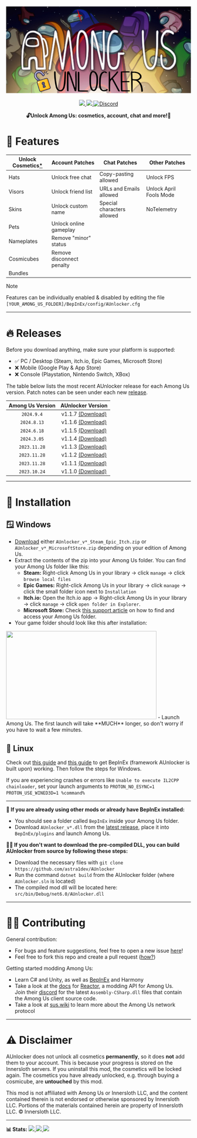 <p align="center">
  <img src="./icon.png">
</p>

<p align="center">
  <a href="https://www.gnu.org/licenses/gpl-3.0.html">
    <img src="https://img.shields.io/badge/license-GPL-yellow.svg?style=plastic&logo=GNU&label=License">
  </a>
  <a href="https://github.com/astra1dev/AUnlocker/actions/workflows/main.yml">
    <img src="https://github.com/astra1dev/AUnlocker/actions/workflows/main.yml/badge.svg?event=push&style=plastic">
  </a>
  <a href="https://discord.gg/VXWgMKwXeQ">
    <img src="https://img.shields.io/badge/Join%20us%20on-Discord-blue?style=plastic&logo=discord" alt="Discord">
  </a>
</p>

<p align="center">
<b>🔓Unlock Among Us: cosmetics, account, chat and more!🎉</b>


# 🎉 Features

| Unlock Cosmetics[*](https://github.com/astra1dev/AUnlocker?tab=readme-ov-file#%EF%B8%8F-disclaimer) | Account Patches | Chat Patches | Other Patches |
|------------------|-----------------|--------------|---------------|
| Hats             | Unlock free chat          | Copy-pasting allowed        | Unlock FPS
| Visors           | Unlock friend list        | URLs and Emails allowed     | Unlock April Fools Mode
| Skins            | Unlock custom name        | Special characters allowed  | NoTelemetry
| Pets             | Unlock online gameplay    | 
| Nameplates       | Remove "minor" status     | 
| Cosmicubes       | Remove disconnect penalty |
| Bundles          |                           |
> [!NOTE]
> Features can be individually enabled & disabled by editing the file `[YOUR_AMONG_US_FOLDER]/BepInEx/config/AUnlocker.cfg`

<hr>

# 🔥 Releases
Before you download anything, make sure your platform is supported:
- ✅ PC / Desktop (Steam, itch.io, Epic Games, Microsoft Store)
- ❌ Mobile (Google Play & App Store)
- ❌ Console (Playstation, Nintendo Switch, XBox)


The table below lists the most recent AUnlocker release for each Among Us version. Patch notes can be seen under each new [release](https://github.com/astra1dev/AUnlocker/releases).

| Among Us Version | AUnlocker Version |
|:-:|:-:|
| `2024.9.4`        | v1.1.7 [(Download)](https://github.com/astra1dev/AUnlocker/releases/tag/v1.1.7) |
| `2024.8.13`        | v1.1.6 [(Download)](https://github.com/astra1dev/AUnlocker/releases/tag/v1.1.6) |
| `2024.6.18`        | v1.1.5 [(Download)](https://github.com/astra1dev/AUnlocker/releases/tag/v1.1.5) |
| `2024.3.05`        | v1.1.4 [(Download)](https://github.com/astra1dev/AUnlocker/releases/tag/v1.1.4) |
| `2023.11.28`       | v1.1.3 [(Download)](https://github.com/astra1dev/AUnlocker/releases/tag/v1.1.3) |
| `2023.11.28`       | v1.1.2 [(Download)](https://github.com/astra1dev/AUnlocker/releases/tag/v1.1.2) |
| `2023.11.28`       | v1.1.1 [(Download)](https://github.com/astra1dev/AUnlocker/releases/tag/v1.1.1) |
| `2023.10.24`       | v1.1.0 [(Download)](https://github.com/astra1dev/AUnlocker/releases/tag/v1.1.0) |


<hr>

# 💾 Installation
## 🪟 Windows
- [Download](https://github.com/astra1dev/AUnlocker/releases/latest) either `AUnlocker_v*_Steam_Epic_Itch.zip` or `AUnlocker_v*_MicrosoftStore.zip` depending on your edition of Among Us.
- Extract the contents of the zip into your Among Us folder. You can find your Among Us folder like this:
  - **Steam:** Right-click Among Us in your library → click `manage` → click  `browse local files`
  - **Epic Games:** Right-click Among Us in your library → click `manage` → click the small folder icon next to `Installation`
  - **Itch.io:** Open the Itch.io app → Right-click Among Us in your library → click `manage` → click `open folder in Explorer`.
  - **Microsoft Store:** Check [this support article](https://answers.microsoft.com/en-us/xbox/forum/all/where-can-i-find-the-gamefiles-of-a-game/5cb9a0c3-7948-4316-abc5-f27d1767b932) on how to find and access your Among Us folder.
- Your game folder should look like this after installation:
<img src="https://github.com/astra1dev/AUnlocker/assets/90265231/14226f03-a003-4efc-b27b-6df53fb394d6" width=410 height=240>
- Launch Among Us. The first launch will take **MUCH** longer, so don't worry if you have to wait a few minutes.

## 🐧 Linux
Check out [this guide](https://docs.bepinex.dev/articles/advanced/proton_wine.html) and [this guide](https://docs.bepinex.dev/master/articles/advanced/steam_interop.html) to get BepInEx (framework AUnlocker is built upon) working. Then follow the steps for Windows.

If you are experiencing crashes or errors like `Unable to execute IL2CPP chainloader`, set your launch arguments to `PROTON_NO_ESYNC=1 PROTON_USE_WINED3D=1 %command%` 

<hr>

<b>👾 If you are already using other mods or already have BepInEx installed:</b>
- You should see a folder called `BepInEx` inside your Among Us folder. 
- Download `AUnlocker_v*.dll` from the [latest release](https://github.com/astra1dev/AUnlocker/releases/latest), place it into `BepInEx/plugins` and launch Among Us.

<b>👷‍♂️ If you don't want to download the pre-compiled DLL, you can build AUnlocker from source by following these steps:</b>
- Download the necessary files with `git clone https://github.com/astra1dev/AUnlocker`
- Run the command `dotnet build` from the AUnlocker folder (where `AUnlocker.sln` is located)
- The compiled mod dll will be located here: `src/bin/Debug/net6.0/AUnlocker.dll`

<hr>

# 👨‍💻 Contributing

General contribution:
- For bugs and feature suggestions, feel free to open a new issue [here](https://github.com/astra1dev/AUnlocker/issues/new)!
- Feel free to fork this repo and create a pull request ([how?](https://docs.github.com/en/get-started/exploring-projects-on-github/contributing-to-a-project))

Getting started modding Among Us:
- Learn C# and Unity, as well as [BepInEx](https://builds.bepinex.dev/projects/bepinex_be) and Harmony
- Take a look at the [docs](https://docs.reactor.gg) for [Reactor](https://github.com/NuclearPowered/Reactor), a modding API for Among Us. \
  Join their [discord](https://reactor.gg/discord) for the latest `Assembly-CSharp.dll` files that contain the Among Us client source code.
- Take a look at [sus.wiki](https://github.com/roobscoob/among-us-protocol) to learn more about the Among Us network protocol

<hr>

# ⚠️ Disclaimer

AUnlocker does not unlock all cosmetics **permanently**, so it does **not** add them to your account. This is because your progress is stored on the Innersloth servers. If you uninstall this mod, the cosmetics will be locked again. The cosmetics you have already unlocked, e.g. through buying a cosmicube, are **untouched** by this mod.

This mod is not affiliated with Among Us or Innersloth LLC, and the content contained therein is not endorsed or otherwise sponsored by Innersloth LLC. Portions of the materials contained herein are property of Innersloth LLC. © Innersloth LLC.

<hr>

<b>📊 Stats:</b>
<a href="../../releases/latest">
    <img src="https://img.shields.io/github/release/astra1dev/AUnlocker.svg?label=version&style=plastic">
</a>
<a href="../../releases">
    <img src="https://img.shields.io/github/downloads/astra1dev/AUnlocker/total.svg?style=plastic&color=red">
</a>
<a href="../../releases/latest">
    <img src="https://img.shields.io/github/downloads/astra1dev/AUnlocker/latest/total?style=plastic">
</a>
